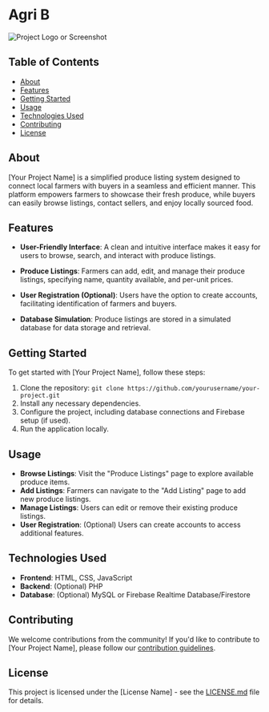 # Agri B

![Project Logo or Screenshot](link-to-your-project-image.png)

## Table of Contents

- [About](#about)
- [Features](#features)
- [Getting Started](#getting-started)
- [Usage](#usage)
- [Technologies Used](#technologies-used)
- [Contributing](#contributing)
- [License](#license)

## About

[Your Project Name] is a simplified produce listing system designed to connect local farmers with buyers in a seamless and efficient manner. This platform empowers farmers to showcase their fresh produce, while buyers can easily browse listings, contact sellers, and enjoy locally sourced food.

## Features

- **User-Friendly Interface**: A clean and intuitive interface makes it easy for users to browse, search, and interact with produce listings.

- **Produce Listings**: Farmers can add, edit, and manage their produce listings, specifying name, quantity available, and per-unit prices.

- **User Registration (Optional)**: Users have the option to create accounts, facilitating identification of farmers and buyers.

- **Database Simulation**: Produce listings are stored in a simulated database for data storage and retrieval.

## Getting Started

To get started with [Your Project Name], follow these steps:

1. Clone the repository: `git clone https://github.com/yourusername/your-project.git`
2. Install any necessary dependencies.
3. Configure the project, including database connections and Firebase setup (if used).
4. Run the application locally.

## Usage

- **Browse Listings**: Visit the "Produce Listings" page to explore available produce items.
- **Add Listings**: Farmers can navigate to the "Add Listing" page to add new produce listings.
- **Manage Listings**: Users can edit or remove their existing produce listings.
- **User Registration**: (Optional) Users can create accounts to access additional features.

## Technologies Used

- **Frontend**: HTML, CSS, JavaScript
- **Backend**: (Optional) PHP
- **Database**: (Optional) MySQL or Firebase Realtime Database/Firestore

## Contributing

We welcome contributions from the community! If you'd like to contribute to [Your Project Name], please follow our [contribution guidelines](CONTRIBUTING.md).

## License

This project is licensed under the [License Name] - see the [LICENSE.md](LICENSE.md) file for details.
